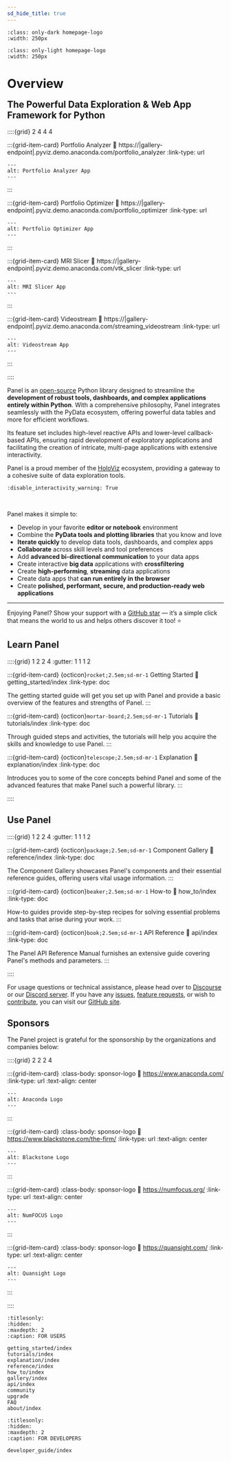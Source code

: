 ```yaml
---
sd_hide_title: true
---
```


```{image} _static/logo_horizontal_dark_theme.png
:class: only-dark homepage-logo
:width: 250px
```

```{image} _static/logo_horizontal_light_theme.png
:class: only-light homepage-logo
:width: 250px
```

# Overview

<h2 style="margin-top: 0.3em;">The Powerful Data Exploration & Web App Framework for Python</h2>

::::{grid} 2 4 4 4

:::{grid-item-card} Portfolio Analyzer
:link: https://|gallery-endpoint|.pyviz.demo.anaconda.com/portfolio_analyzer
:link-type: url

```{image} https://assets.holoviz.org/panel/gallery/portfolio_analyzer.png
---
alt: Portfolio Analyzer App
---
```
:::

:::{grid-item-card} Portfolio Optimizer
:link: https://|gallery-endpoint|.pyviz.demo.anaconda.com/portfolio_optimizer
:link-type: url

```{image} https://assets.holoviz.org/panel/gallery/portfolio_optimizer.png
---
alt: Portfolio Optimizer App
---
```
:::

:::{grid-item-card} MRI Slicer
:link: https://|gallery-endpoint|.pyviz.demo.anaconda.com/vtk_slicer
:link-type: url

```{image} https://assets.holoviz.org/panel/gallery/vtk_slicer.png
---
alt: MRI Slicer App
---
```
:::

:::{grid-item-card} Videostream
:link: https://|gallery-endpoint|.pyviz.demo.anaconda.com/streaming_videostream
:link-type: url

```{image} https://assets.holoviz.org/panel/gallery/streaming_videostream.png
---
alt: Videostream App
---
```
:::

::::

Panel is an [open-source](https://github.com/holoviz/panel/blob/main/LICENSE.txt) Python library designed to streamline the **development of robust tools, dashboards, and complex applications entirely within Python**. With a comprehensive philosophy, Panel integrates seamlessly with the PyData ecosystem, offering powerful data tables and more for efficient workflows.

Its feature set includes high-level reactive APIs and lower-level callback-based APIs, ensuring rapid development of exploratory applications and facilitating the creation of intricate, multi-page applications with extensive interactivity.

Panel is a proud member of the [HoloViz](https://holoviz.org/) ecosystem, providing a gateway to a cohesive suite of data exploration tools.

```{notebook} panel ../examples/homepage.ipynb
:disable_interactivity_warning: True
```

<br/>

Panel makes it simple to:

- Develop in your favorite **editor or notebook** environment
- Combine the **PyData tools and plotting libraries** that you know and love
- **Iterate quickly** to develop data tools, dashboards, and complex apps
- **Collaborate** across skill levels and tool preferences
- Add **advanced bi-directional communication** to your data apps
- Create interactive **big data** applications with **crossfiltering**
- Create **high-performing**, **streaming** data applications
- Create data apps that **can run entirely in the browser**
- Create **polished, performant, secure, and production-ready web applications**

---

Enjoying Panel? Show your support with a [GitHub star](https://github.com/holoviz/panel) — it’s a simple click that means the world to us and helps others discover it too! ⭐️

## Learn Panel

::::{grid} 1 2 2 4
:gutter: 1 1 1 2

:::{grid-item-card} {octicon}`rocket;2.5em;sd-mr-1` Getting Started
:link: getting_started/index
:link-type: doc

The getting started guide will get you set up with Panel and provide a basic overview of the features and strengths of Panel.
:::

:::{grid-item-card} {octicon}`mortar-board;2.5em;sd-mr-1` Tutorials
:link: tutorials/index
:link-type: doc

Through guided steps and activities, the tutorials will help you acquire the skills and knowledge to use Panel.
:::

:::{grid-item-card} {octicon}`telescope;2.5em;sd-mr-1` Explanation
:link: explanation/index
:link-type: doc

Introduces you to some of the core concepts behind Panel and some of the advanced features that make Panel such a powerful library.
:::

::::

## Use Panel

::::{grid} 1 2 2 4
:gutter: 1 1 1 2

:::{grid-item-card} {octicon}`package;2.5em;sd-mr-1` Component Gallery
:link: reference/index
:link-type: doc

The Component Gallery showcases Panel's components and their essential reference guides, offering users vital usage information.
:::

:::{grid-item-card} {octicon}`beaker;2.5em;sd-mr-1` How-to
:link: how_to/index
:link-type: doc

How-to guides provide step-by-step recipes for solving essential problems and tasks that arise during your work.
:::

:::{grid-item-card} {octicon}`book;2.5em;sd-mr-1` API Reference
:link: api/index
:link-type: doc

The Panel API Reference Manual furnishes an extensive guide covering Panel's methods and parameters.
:::

::::

For usage questions or technical assistance, please head over to [Discourse](https://discourse.holoviz.org/) or our [Discord server](https://discord.gg/muhupDZM). If you have any [issues](https://github.com/holoviz/panel/issues), [feature requests](https://github.com/holoviz/panel/issues), or wish to [contribute](https://github.com/holoviz/panel/blob/main/CONTRIBUTING.MD), you can visit our [GitHub site](https://github.com/holoviz/panel).

## Sponsors

The Panel project is grateful for the sponsorship by the organizations and companies below:

::::{grid} 2 2 2 4

:::{grid-item-card}
:class-body: sponsor-logo
:link: https://www.anaconda.com/
:link-type: url
:text-align: center

```{image} https://static.bokeh.org/sponsor/anaconda.png
---
alt: Anaconda Logo
---
```
:::


:::{grid-item-card}
:class-body: sponsor-logo
:link: https://www.blackstone.com/the-firm/
:link-type: url
:text-align: center

```{image} https://static.bokeh.org/sponsor/blackstone.png
---
alt: Blackstone Logo
---
```
:::

:::{grid-item-card}
:class-body: sponsor-logo
:link: https://numfocus.org/
:link-type: url
:text-align: center

```{image} https://numfocus.org/wp-content/uploads/2017/03/numfocusweblogo_orig-1.png
---
alt: NumFOCUS Logo
---
```
:::

:::{grid-item-card}
:class-body: sponsor-logo
:link: https://quansight.com/
:link-type: url
:text-align: center

```{image} https://assets.holoviz.org/logos/Quansight-logo.svg
---
alt: Quansight Logo
---
```
:::

::::


```{toctree}
:titlesonly:
:hidden:
:maxdepth: 2
:caption: FOR USERS

getting_started/index
tutorials/index
explanation/index
reference/index
how_to/index
gallery/index
api/index
community
upgrade
FAQ
about/index
```

```{toctree}
:titlesonly:
:hidden:
:maxdepth: 2
:caption: FOR DEVELOPERS

developer_guide/index
```
